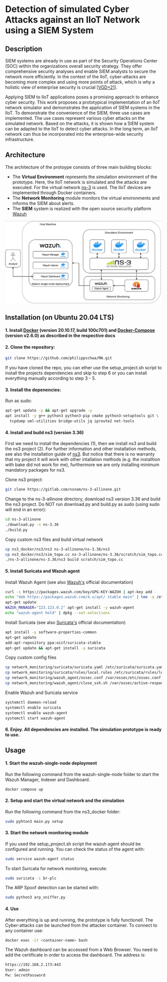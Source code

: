 # Detection of simulated Cyber Attacks against an IIoT Network using a SIEM System

## Description

SIEM systems are already in use as part of the Security Operations Center (SOC) within the organizations overall security strategy. They offer comprehensive security analyses and enable SIEM analysts to secure the network more efficiently. In the context of the IIoT, cyber-attacks are becoming more complex and using more points of attack, which is why a holistic view of enterprise security is crucial [[VGD+21](https://link.springer.com/chapter/10.1007/978-3-030-81242-3_17)].

Applying SIEM to IIoT applications poses a promising approach to enhance cyber security. This work proposes a prototypical implementation of an IIoT network simulator and demonstrates the application of SIEM systems in the IIoT. To demonstrate the convenience of the SIEM, three use cases are implemented. The use cases represent various cyber attacks on the simulated network. Based on the attacks, it is shown how a SIEM system can be adapted to the IIoT to detect cyber attacks. In the long term, an IIoT network can thus be incorporated into the enterprise-wide security infrastructure. 


## Architecture

The architecture of the protoype consists of three main building blocks:
- The **Virtual Environment** represents the simulation environment of the prototype. Here, the IIoT network is simulated and the attacks are executed. For the virtual network [ns-3](https://www.nsnam.org/) is used. The IIoT devices are implemented through Docker containers.
- The **Network Monitoring** module monitors the virtual environments and informs the SIEM about alerts. 
- The **SIEM** system is realized with the open source security platform [Wazuh](https://wazuh.com/)

![Architecutre](Architecture.png)

## Installation (on Ubuntu 20.04 LTS)

#### 1. Install [Docker](https://docs.docker.com/engine/install/ubuntu/) (version 20.10.17, build 100c701) and [Docker-Compose](https://docs.docker.com/compose/install/) (version v2.6.0) as described in the respective docs

#### 2. Clone the repository:
```bash
git clone https://github.com/philippschwa/MA.git
```
If you have cloned the repo, you can ether use the setup_project.sh script to install the projects dependencies and skip to step 6 or you can install everything manually according to step 3 - 5.

#### 3. Install the depenencies:
Run as sudo:
```bash
apt-get update -y && apt-get upgrade -y
apt install -y g++ python3 python3-pip cmake python3-setuptools git \
  tcpdump uml-utilities bridge-utils jq iproute2 net-tools
```

#### 4. Install and build ns3 (version 3.36)
First we need to install the dependencies (1), then we install ns3 and build the ns3 project (2). For further information and other installation methods, see also the installation guide of [ns3](https://www.nsnam.org/wiki/Installation). But notice that there is no warranty that my project it will work with other intallation methods (e.g. the installtion with bake did not work for me), furthermore we are only installing minimum mandatory packages for ns3.

Clone ns3 project:
```bash 
git clone https://gitlab.com/nsnam/ns-3-allinone.git 
```
Change to the ns-3-allinone directory, download ns3 version 3.36 and build the ns3 project. Do NOT run download.py and build.py as sudo (using sudo will end in an error):
```bash
cd ns-3-allinone 
./download.py -n ns-3.36 
./build.py
```

Copy custom ns3 files and build virtual network
```bash
cp ns3_docker/ns3/ns3 ns-3-allinone/ns-3.36/ns3
cp ns3_docker/ns3/sim_topo.cc ns-3-allinone/ns-3.36/scratch/sim_topo.cc
./ns-3-allinone/ns-3.36/ns3 build scratch/sim_topo.cc
``` 

#### 5. Install Suricata and Wazuh agent
Install Wazuh Agent (see also [Wazuh's](https://documentation.wazuh.com/current/installation-guide/wazuh-agent/wazuh-agent-package-linux.html) official documentation)
```bash
curl -s https://packages.wazuh.com/key/GPG-KEY-WAZUH | apt-key add - 
echo "deb https://packages.wazuh.com/4.x/apt/ stable main" | tee -a /etc/apt/sources.list.d/wazuh.list 
apt-get update 
WAZUh_MANAGER="123.123.0.2" apt-get install -y wazuh-agent
echo "wazuh-agent hold" | dpkg --set-selections
```
Install Suricata (see also [Suricata's](https://suricata.readthedocs.io/en/suricata-6.0.0/install.html) official documentation)
```bash
apt install -y software-properties-common 
apt-get update
add-apt-repository ppa:oisf/suricata-stable 
apt-get update && apt-get install -y suricata 
```
Copy custom config files
```bash
cp network_monitoring/suricata/suricata.yaml /etc/suricata/suricata.yaml
cp network_monitoring/suricata/rules/local.rules /etc/suricata/rules/local.rules
cp network_monitoring/wazuh_agent/ossec.conf /var/ossec/etc/ossec.conf
cp network_monitoring/wazuh_agent/close_ssh.sh /var/ossec/active-response/bin/close_ssh.sh
```
Enable Wazuh and Suricata service
```bash
systemctl daemon-reload
systemctl enable suricata
systemctl enable wazuh-agent
systemctl start wazuh-agent
```

#### 6. Enjoy. All dependencies are installed. The simulation prototype is ready to use. 

## Usage

#### 1. Start the wazuh-single-node deployment
Run the following command from the wazuh-single-node folder to start the Wazuh Manager, Indexer and Dashboard.  
```bash
docker compose up
```
#### 2. Setup and start the virtual network and the simulation 
Run the following command from the ns3_docker folder:
```bash
sudo pyhton3 main.py setup
```

#### 3. Start the network monitoring module
If you used the setup_project.sh script the wazuh agent should be configured and running. You can check the status of the agent with:
```bash
sudo service wazuh-agent status
```
To start Suricata for network monitoring, execute:
```bash
sudo suricata -i br-plc
```
The ARP Spoof detection can be started with:
```bash
sudo python3 arp_sniffer.py
```

#### 4. Use
After everything is up and running, the prototype is fully functionell. The Cyber-attacks can be launched from the attacker container. To connect to any container use:
```bash
docker exec -it <container-name> bash
```

The Wazuh dashboard can be accessed from a Web Browser. You need to add the certificate in order to access the dashboard. The address is:
```bash
https://192.168.2.173:443
User: admin
Pw: SecretPassword
```
